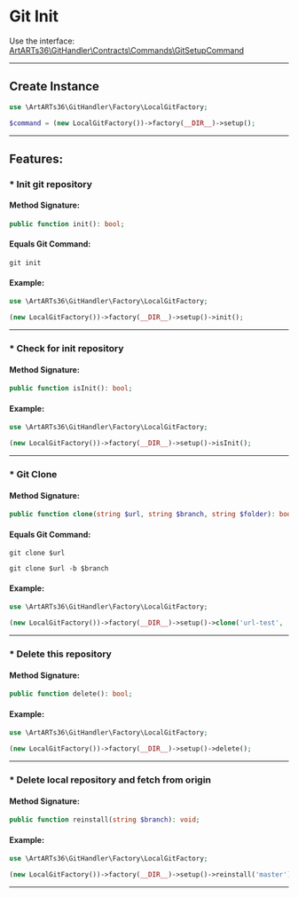 # Git Init

Use the interface: [ArtARTs36\GitHandler\Contracts\Commands\GitSetupCommand](../src/Contracts/Commands/GitSetupCommand.php)

---

## Create Instance

```php
use \ArtARTs36\GitHandler\Factory\LocalGitFactory;

$command = (new LocalGitFactory())->factory(__DIR__)->setup();
```

---

## Features:

### * Init git repository

#### Method Signature:



```php
public function init(): bool;
```

#### Equals Git Command:

`git init`

#### Example:

```php
use \ArtARTs36\GitHandler\Factory\LocalGitFactory;

(new LocalGitFactory())->factory(__DIR__)->setup()->init();
```

---
### * Check for init repository

#### Method Signature:

```php
public function isInit(): bool;
```

#### Example:

```php
use \ArtARTs36\GitHandler\Factory\LocalGitFactory;

(new LocalGitFactory())->factory(__DIR__)->setup()->isInit();
```

---
### * Git Clone

#### Method Signature:



```php
public function clone(string $url, string $branch, string $folder): bool;
```

#### Equals Git Command:

`git clone $url`

`git clone $url -b $branch`

#### Example:

```php
use \ArtARTs36\GitHandler\Factory\LocalGitFactory;

(new LocalGitFactory())->factory(__DIR__)->setup()->clone('url-test', 'master', 'folder-test');
```

---
### * Delete this repository

#### Method Signature:

```php
public function delete(): bool;
```

#### Example:

```php
use \ArtARTs36\GitHandler\Factory\LocalGitFactory;

(new LocalGitFactory())->factory(__DIR__)->setup()->delete();
```

---
### * Delete local repository and fetch from origin

#### Method Signature:

```php
public function reinstall(string $branch): void;
```

#### Example:

```php
use \ArtARTs36\GitHandler\Factory\LocalGitFactory;

(new LocalGitFactory())->factory(__DIR__)->setup()->reinstall('master');
```

---
